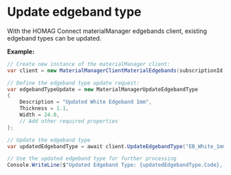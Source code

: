 <h1 id="updateEdgebandType"> Update edgeband type</h1>

With the HOMAG Connect materialManager edgebands client, existing edgeband types can be updated. 

<strong>Example:</strong>

```csharp
// Create new instance of the materialManager client:
var client = new MaterialManagerClientMaterialEdgebands(subscriptionId, authorizationKey);

// Define the edgeband type update request:
var edgebandTypeUpdate = new MaterialManagerUpdateEdgebandType
{
    Description = "Updated White Edgeband 1mm",
    Thickness = 1.1,
    Width = 24.0,
    // Add other required properties
};

// Update the edgeband type
var updatedEdgebandType = await client.UpdateEdgebandType("EB_White_1mm", edgebandTypeUpdate);

// Use the updated edgeband type for further processing
Console.WriteLine($"Updated Edgeband Type: {updatedEdgebandType.Code}, {updatedEdgebandType.Description}");
```
